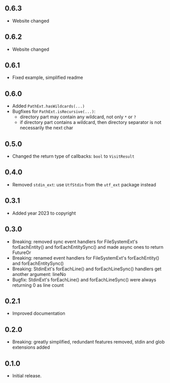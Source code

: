 ## 0.6.3

- Website changed

## 0.6.2

- Website changed

## 0.6.1

- Fixed example, simplified readme

## 0.6.0

- Added `PathExt.hasWildcards(...)`
- Bugfixes for `PathExt.isRecursive(...)`:
  - directory part may contain any wildcard, not only `*` or `?`
  - if directory part contains a wildcard, then directory separator is not necessarily the next char

## 0.5.0

- Changed the return type of callbacks: `bool` to `VisitResult`

## 0.4.0

- Removed `stdin_ext`: use `UtfStdin` from the `utf_ext` package instead

## 0.3.1

- Added year 2023 to copyright

## 0.3.0

- Breaking: removed sync event handlers for FileSystemExt's forEachEntity() and forEachEntitySync() and made async ones to return FutureOr
- Breaking: renamed event handlers for FileSystemExt's forEachEntity() and forEachEntitySync()
- Breaking: StdinExt's forEachLine() and forEachLineSync() handlers get another argument: lineNo
- Bugfix: StdinExt's forEachLine() and forEachLineSync() were always returning 0 as line count

## 0.2.1

- Improved documentation

## 0.2.0

- Breaking: greatly simplified, redundant features removed, stdin and glob extensions added

## 0.1.0

- Initial release.
